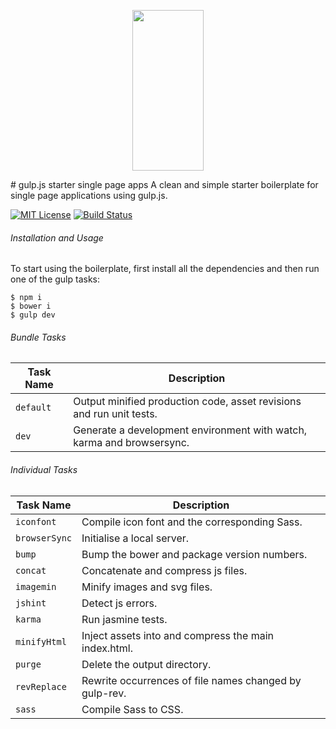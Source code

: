 <p align="center">
  <a href="http://gulpjs.com">
    <img height="257" width="114" src="https://raw.githubusercontent.com/gulpjs/artwork/master/gulp-2x.png">
  </a>
</p>
# gulp.js starter single page apps
A clean and simple starter boilerplate for single page applications using gulp.js.

[![MIT License][license-badge]][license-link]
[![Build Status][travis-badge]][travis-link]

###### Installation and Usage
To start using the boilerplate, first install all the dependencies and then run one of the gulp tasks:

 ```
 $ npm i
 $ bower i
 $ gulp dev
 ```

###### Bundle Tasks

Task Name    | Description
------------ | ---------------------------------------------------------------------
`default`    | Output minified production code, asset revisions and run unit tests.
`dev`        | Generate a development environment with watch, karma and browsersync.

###### Individual Tasks

Task Name     | Description
------------- | ----------------------------------------------------
`iconfont`    | Compile icon font and the corresponding Sass.
`browserSync` | Initialise a local server.
`bump`        | Bump the bower and package version numbers.
`concat`      | Concatenate and compress js files.
`imagemin`    | Minify images and svg files.
`jshint`      | Detect js errors.
`karma`       | Run jasmine tests.
`minifyHtml`  | Inject assets into and compress the main index.html.
`purge`       | Delete the output directory.
`revReplace`  | Rewrite occurrences of file names changed by gulp-rev.
`sass`        | Compile Sass to CSS.

[license-badge]: http://img.shields.io/badge/license-mit-lightgrey.svg?style=flat
[license-link]: https://github.com/goodeggs/angular-cached-resource/blob/master/LICENSE.md
[travis-badge]: https://travis-ci.org/antonsamper/gulp-boilerplate.svg?branch=master
[travis-link]: https://travis-ci.org/antonsamper/gulp-boilerplate
